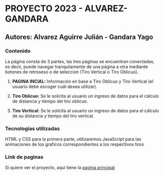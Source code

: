 # PROYECTO 2023 - ALVAREZ-GANDARA

## Autores: Alvarez Aguirre Julián - Gandara Yago

### Contenido
La página consta de 3 partes, las tres páginas se encuentran conectadas, es decir, puede navegar tranquilamente de una página a otra mediante botones de retroseso o de seleccion (Tiro Vertical o Tiro Oblicuo).


1) **PAGINA INCIAL:** Información en base a Tiro Oblicuo y Tiro Vertical (el usuario debe escoger cuál desea utilizar).


2) **Tiro Oblicuo:** Se le solicita al usuario un ingreso de datos para el cálculo de distancia y tiempo del tiro oblicuo.


3) **Tiro Vertical:** Se le solicita al usuario un ingreso de datos para el cálculo de su distancia y tiempo del tiro vertical.

### Tecnologías utilizadas

HTML y CSS para la primera parte, utilizaremos JavaScript para las animaciones de los graficos correspondientes a los
respectivos tiros

### Link de paginas

Si quiere ver el proyecto, aqui tiene la [pagina principal](https://ucc-labcompu2.github.io/proyecto2023-gandara-alvarez/principal/index.html) 